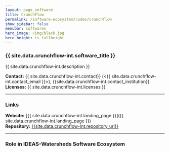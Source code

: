 ```yaml
---
layout: page_software
title: CrunchFlow
permalink: /software-ecosystem/codes/crunchflow
show_sidebar: false
menubar: softwares
hero_image: /img/black.jpg
hero_height: is_fullheight
---
```


### {{ site.data.crunchflow-int.software_title }} [<i class="fas fa-book"></i>]({{site.data.crunchflow-int.landing_page}}) [<i class="fab fa-github"></i>]({{site.data.crunchflow-int.repository_url}})

{{ site.data.crunchflow-int.description }} 

<!-- Adding Docker tutorial button
<br>
<div class="has-text-center">
    <a href="{{site.data.crunchflow-int.docker_url}}" class="button is-primary">Quick Start with Docker</a>
</div>

***
-->

**Contact:** {{ site.data.crunchflow-int.contact}} (<{{ site.data.crunchflow-int.contact_email }}>), {{site.data.crunchflow-int.contact_institution}} <br>
**Licenses:**  {{ site.data.crunchflow-int.licenses }} <br>

***

### Links

**Website:** [{{ site.data.crunchflow-int.landing_page }}]({{ site.data.crunchflow-int.landing_page }}) <br>
**Repository:** [{{site.data.crunchflow-int.repository_url}}]( {{site.data.crunchflow-int.repository_url}} ) <br>

***

### Role in IDEAS-Watersheds Software Ecosystem
